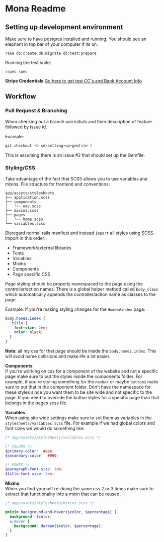 # Mona Readme

## Setting up development environment
Make sure to have postgres installed and running.  You should see an elephant in
top bar of your computer if its on.  
```  
rake db:create db:migrate db:test:prepare  
```

Running the test suite:
```  
rspec spec  
```

**Stripe Credentials**
[Go here to get test CC's and Bank Account Info](https://stripe.com/docs/testing)


## Workflow  
### Pull Request & Branching  
When checking out a branch use initials and then description of feature followed by
issue id.

Example:
```ruby  
git checkout -b sd-setting-up-gemfile-2  
```  

This is assuming there is an issue #2 that should set up the Gemfile.  

### Styling/CSS  
Take advantage of the fact that SCSS allows you to use variables and mixins.
File structure for frontend and conventions:

```  
app/assets/stylesheets
├── application.scss
├── components
│   └── nav.scss
├── mixins.scss
├── pages
│   └── home.scss
└── variables.scss
```

Disregard normal rails manifest and instead `import` all styles using SCSS.
Import in this order:  
*  Framework/external libraries  
*  Fonts  
*  Variables  
*  Mixins  
*  Components  
*  Page specific CSS  

Page styling should be properly namespaced to the page using the
controller/action names.  There is a global helper method called `body_class`
which automatically appends the controller/action name as classes to the page.

Example:
If you're making styling changes for the `Homes#index` page:
```css
body.homes.index {
  .title {
    font-size: 2em;
    color: black;
  }
}
```  
**Note**: all my css for that page should be inside the `body.homes.index`.
This will avoid name collisions and make life a lot easier.

**Components**  
If you're working on css for a component of the website and not a specific page
make sure to put the styles inside the components folder.  For example, if
you're styling something for the `navbar` or maybe `buttons` make sure to put
that in the component folder.  Don't have the namespace for these styles since
you want them to be site wide and not specific to the page.  If you need to
override the button styles for a specific page than that belongs in the pages
scss file.  

**Variables**  
When using site wide settings make sure to set them as variables in the
`stylesheets/variables.scss` file.  For example if we had global colors and font
sizes we would do something like:

```scss
/* app/assets/stylesheets/variables.scss */

/* COLORS */
$primary-color:  #eee;
$secondary-color:  #999;

/* FONTS */
$paragraph-font-size: 1em;
$title-font-size: 2em;
```

**Mixins**  
When you find yourself re-doing the same css 2 or 3 times make sure to extract
that functionality into a mixin that can be reused.
```scss
/* app/assets/stylesheets/mixins.scss */

@mixin background-and-hover($color, $percentage) {
  background: $color;
  &:hover {
    background: darken($color, $percentage);
  }
}
```
